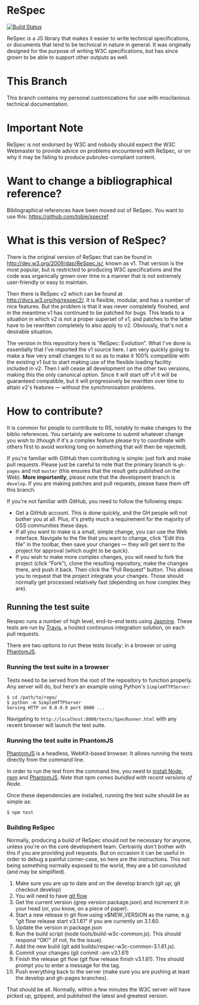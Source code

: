 ReSpec
======
[![Build Status](https://travis-ci.org/KevinCathcart/respec.png?branch=master)](https://travis-ci.org/KevinCathcart/respec)

ReSpec is a JS library that makes it easier to write technical specifications, or documents
that tend to be technical in nature in general. It was originally designed for the purpose
of writing W3C specifications, but has since grown to be able to support other outputs as 
well.

This Branch
===========
This branch contains my personal customizations for use with miscilanious technical documentation.

Important Note
==============

ReSpec is not endorsed by W3C and nobody should expect the W3C Webmaster to provide advice on 
problems encountered with ReSpec, or on why it may be failing to produce pubrules-compliant
content.

Want to change a bibliographical reference?
===========================================

Bibliographical references have been moved out of ReSpec. You want to use this: https://github.com/tobie/specref

What is this version of ReSpec?
===============================

There is the original version of ReSpec that can be found in http://dev.w3.org/2009/dap/ReSpec.js/,
known as v1. That version is the most popular, but is restricted to producing W3C specifications
and the code was organically grown over time in a manner that is not extremely user-friendly or
easy to maintain.

Then there is ReSpec v2 which can be found at http://dvcs.w3.org/hg/respec2/. It is flexible, modular,
and has a number of nice features. But the problem is that it was never completely finished, and
in the meantime v1 has continued to be patched for bugs. This leads to a situation in which v2 is
not a proper superset of v1, and patches to the latter have to be rewritten completely to also apply
to v2. Obviously, that's not a desirable situation.

The version in this repository here is “ReSpec: Evolution”. What I've done is essentially that I've
imported the v1 source here. I am very quickly going to make a few very small changes to it so
as to make it 100% compatible with the existing v1 but to start making use of the flexible loading facility
included in v2. Then I will cease all development on the other two versions, making this the only
canonical option. Since it will start off v1 it will be guaranteed compatible, but it will progressively
be rewritten over time to attain v2's features — without the synchronisation problems.

How to contribute?
==================

It is common for people to contribute to RS, notably to make changes to the biblio references. You
certainly are welcome to submit whatever change you wish to (though if it's a complex feature please
try to coordinate with others first to avoid working long on something that will then be rejected).

If you're familiar with GitHub then contributing is simple: just fork and make pull requests. Please
just be careful to note that the primary branch is `gh-pages` and not `master` (this ensures that the
result gets published on the Web). **More importantly**, please note that the development branch is
`develop`. If you are making patches and pull requests, please base them off this branch.

If you're not familiar with GitHub, you need to follow the following steps:

* Get a GitHub account. This is done quickly, and the GH people will not bother you at all. Plus, it's
pretty much a requirement for the majority of OSS communities these days.
* If all you want to make is a small, simple change, you can use the Web interface. Navigate to the file
that you want to change, click “Edit this file” in the toolbar, then save your changes — they will get
sent to the project for approval (which ought to be quick).
* If you wish to make more complex changes, you will need to fork the project (click “Fork”), clone the
resulting repository, make the changes there, and push it back. Then click the “Pull Request” button.
This allows you to request that the project integrate your changes. Those should normally get processed
relatively fast (depending on how complex they are).

Running the test suite
----------------------

Respec runs a number of high level, end-to-end tests using [Jasmine][jasmine]. These tests are
run by [Travis][travis], a hosted continuous integration solution, on each pull requests.

There are two options to run these tests locally: in a browser or using [PhantomJS][phantomjs].

### Running the test suite in a browser

Tests need to be served from the root of the repository to function properly. Any server will do, but
here's an example using Python's `SimpleHTTPServer`:

```
$ cd /path/to/repo/
$ python -m SimpleHTTPServer
Serving HTTP on 0.0.0.0 port 8000 ...
```

Navigating to `http://localhost:8000/tests/SpecRunner.html` with any recent browser will launch the test
suite.

### Running the test suite in PhantomJS

[PhantomJS][phantomjs] is a headless, WebKit-based browser. It allows running the tests directly from
the command line.

In order to run the test from the command line, you need to [install Node][install-node], [npm][npm] and
[PhantomJS][install-phjs]. _Note that npm comes bundled with recent versions of Node._

Once these dependencies are installed, running the test suite should be as simple as:

```
$ npm test
```


[jasmine]: http://pivotal.github.io/jasmine/
[travis]: https://travis-ci.org/darobin/respec
[phantomjs]: http://phantomjs.org/
[install-phjs]: http://phantomjs.org/download.html
[install-node]: http://nodejs.org/download/
[npm]: https://npmjs.org/

### Building ReSpec

Normally, producing a build of ReSpec should not be necessary for anyone, unless you're on the core
development team. Certrainly don't bother with this if you are providing pull requests. But on occasion it
can be useful in order to debug a painful corner-case, so here are the instructions. This not being something
normally exposed to the world, they are a bit convoluted (and may be simplified).

1. Make sure you are up to date and on the develop branch (git up; git checkout develop)
2. You will need to have [git flow](https://github.com/nvie/gitflow)
3. Get the current version (grep version package.json) and increment it in your head (or, you know, on a piece 
of paper).
4. Start a new release in git flow using v$NEW_VERSION as the name, e.g.
"git flow release start v3.1.61" if you are currently on 3.1.60.
5. Update the version in package.json
6. Run the build script (node tools/build-w3c-common.js). This should respond "OK!" (if not, fix the issue).
7. Add the new build (git add builds/respec-w3c-common-3.1.61.js).
8. Commit your changes (git commit -am v3.1.61)
9. Finish the release git flow (git flow release finish v3.1.61). This should prompt you to enter a message for 
the tag.
10. Push everything back to the server (make sure you are pushing at least the develop and gh-pages branches).

That should be all. Normally, within a few minutes the W3C server will have picked up, gzipped, and published
the latest and greatest version.
